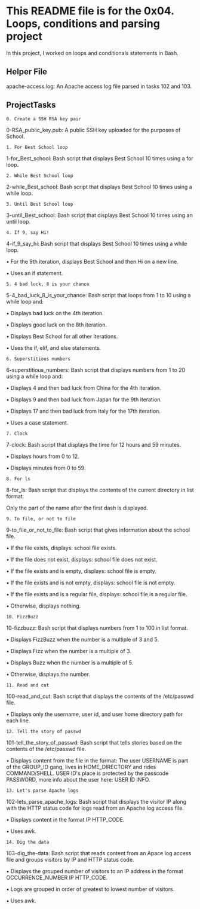 # This README file is for the 0x04. Loops, conditions and parsing project

In this project, I worked on loops and conditionals statements in Bash.

## Helper File

apache-access.log: An Apache access log file parsed in tasks 102 and 103.

## ProjectTasks

```0. Create a SSH RSA key pair```

0-RSA_public_key.pub: A public SSH key uploaded for the purposes of School.

```1. For Best School loop```

1-for_Best_school: Bash script that displays Best School 10 times using a for loop.

```2. While Best School loop```

2-while_Best_school: Bash script that displays Best School 10 times using a while loop.

```3. Until Best School loop```

3-until_Best_school: Bash script that displays Best School 10 times using an until loop.

```4. If 9, say Hi!```

4-if_9_say_hi: Bash script that displays Best School 10 times using a while loop.

•   For the 9th iteration, displays Best School and then Hi on a new line.

•   Uses an if statement.

```5. 4 bad luck, 8 is your chance```

5-4_bad_luck_8_is_your_chance: Bash script that loops from 1 to 10 using a while loop and:

•   Displays bad luck on the 4th iteration.

•   Displays good luck on the 8th iteration.

•   Displays Best School for all other iterations.

•   Uses the if, elif, and else statements.

```6. Superstitious numbers```

6-superstitious_numbers: Bash script that displays numbers from 1 to 20 using a while loop and:

•   Displays 4 and then bad luck from China for the 4th iteration.

•   Displays 9 and then bad luck from Japan for the 9th iteration.

•   Displays 17 and then bad luck from Italy for the 17th iteration.

•   Uses a case statement.

```7. Clock```

7-clock: Bash script that displays the time for 12 hours and 59 minutes.

•   Displays hours from 0 to 12.

•   Displays minutes from 0 to 59.

```8. For ls```

8-for_ls: Bash script that displays the contents of the current directory in list format.

Only the part of the name after the first dash is displayed.

```9. To file, or not to file```

9-to_file_or_not_to_file: Bash script that gives information about the school file.

•   If the file exists, displays: school file exists.

•   If the file does not exist, displays: school file does not exist.

•   If the file exists and is empty, displays: school file is empty.

•   If the file exists and is not empty, displays: school file is not empty.

•   If the file exists and is a regular file, displays: school file is a regular file.

•   Otherwise, displays nothing.

```10. FizzBuzz```

10-fizzbuzz: Bash script that displays numbers from 1 to 100 in list format.

•   Displays FizzBuzz when the number is a multiple of 3 and 5.

•   Displays Fizz when the number is a multiple of 3.

•   Displays Buzz when the number is a multiple of 5.

•   Otherwise, displays the number.

```11. Read and cut```

100-read_and_cut: Bash script that displays the contents of the /etc/passwd file.

•   Displays only the username, user id, and user home directory path for each line.

```12. Tell the story of passwd```

101-tell_the_story_of_passwd: Bash script that tells stories based on the contents of the /etc/passwd file.

•   Displays content from the file in the format: The user USERNAME is part of the GROUP_ID gang, lives in HOME_DIRECTORY and rides COMMAND/SHELL. USER ID's place is protected by the passcode PASSWORD, more info about the user here: USER ID INFO.

```13. Let's parse Apache logs```

102-lets_parse_apache_logs: Bash script that displays the visitor IP along with the HTTP status code for logs read from an Apache log access file.

•   Displays content in the format IP HTTP_CODE.

•   Uses awk.

```14. Dig the data```

103-dig_the-data: Bash script that reads content from an Apace log access file and groups visitors by IP and HTTP status code.

•   Displays the grouped number of visitors to an IP address in the format OCCURRENCE_NUMBER IP HTTP_CODE.

•   Logs are grouped in order of greatest to lowest number of visitors.

•   Uses awk.
